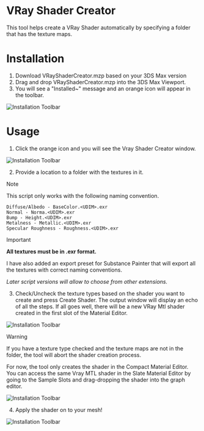 # VRay Shader Creator

This tool helps create a VRay Shader automatically by specifying a folder that has the texture maps. 

# Installation

1. Download VRayShaderCreator.mzp based on your 3DS Max version
2. Drag and drop VRayShaderCreator.mzp into the 3DS Max Viewport.
3. You will see a "Installed~" message and an orange icon will appear in the toolbar.


![Installation Toolbar](https://i.imgur.com/k0mc790.jpeg)

# Usage

1. Click the orange icon and you will see the Vray Shader Creator window. 

![Installation Toolbar](https://i.imgur.com/faSo8qL.jpeg)

2. Provide a location to a folder with the textures in it.

> [!NOTE]
> This script only works with the following naming convention.
```
Diffuse/Albedo - BaseColor.<UDIM>.exr
Normal - Norma.<UDIM>.exr
Bump - Height.<UDIM>.exr
Metalness - Metallic.<UDIM>.exr
Specular Roughness - Roughness.<UDIM>.exr
```

> [!IMPORTANT]
> **All textures must be in .exr format.**

I have also added an export preset for Substance Painter that will export all the textures with correct naming conventions. 

*Later script versions will allow to choose from other extensions.*

3. Check/Uncheck the texture types based on the shader you want to create and press Create Shader. The output window will display an echo of all the steps. If all goes well, there will be a new VRay Mtl shader created in the first slot of the Material Editor.

![Installation Toolbar](https://i.imgur.com/4GuA4v5.jpeg)

> [!WARNING]
> If you have a texture type checked and the texture maps are not in the folder, the tool will abort the shader creation process. 

For now, the tool only creates the shader in the Compact Material Editor. You can access the same Vray MTL shader in the Slate Material Editor by going to the Sample Slots and drag-dropping the shader into the graph editor. 

![Installation Toolbar](https://i.imgur.com/FfJ59cf.jpeg)

4. Apply the shader on to your mesh!

![Installation Toolbar](https://i.imgur.com/crgxDus.jpeg)
